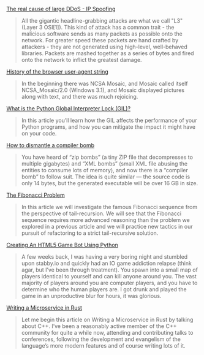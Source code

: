 [The real cause of large DDoS - IP Spoofing](https://blog.cloudflare.com/the-root-cause-of-large-ddos-ip-spoofing/#fn2)
> All the gigantic headline-grabbing attacks are what we call "L3" (Layer 3 OSI[1]). This kind of attack has a common trait - the malicious software sends as many packets as possible onto the network. For greater speed these packets are hand crafted by attackers - they are not generated using high-level, well-behaved libraries. Packets are mashed together as a series of bytes and fired onto the network to inflict the greatest damage.

[History of the browser user-agent string](https://webaim.org/blog/user-agent-string-history/?utm_source=hackernewsletter&utm_medium=email&utm_term=fav)
> In the beginning there was NCSA Mosaic, and Mosaic called itself NCSA_Mosaic/2.0 (Windows 3.1), and Mosaic displayed pictures along with text, and there was much rejoicing.

[What is the Python Global Interpreter Lock (GIL)?](https://realpython.com/blog/python/python-gil/)
> In this article you’ll learn how the GIL affects the performance of your Python programs, and how you can mitigate the impact it might have on your code.

[How to dismantle a compiler bomb](https://codeexplainer.wordpress.com/2018/01/20/how-dismantle-compiler-bomb/)
> You have heard of “zip bombs” (a tiny ZIP file that decompresses to multiple gigabytes) and “XML bombs” (small XML file abusing the entities to consume lots of memory), and now there is a “compiler bomb” to follow suit.  The idea is quite similar — the source code is only 14 bytes, but the generated executable will be over 16 GB in size.

[The Fibonacci Problem](https://blog.des.io/posts/2018-03-08-fibonacci.html)
> In this article we will investigate the famous Fibonacci sequence from the perspective of tail-recursion. We will see that the Fibonacci sequence requires more advanced reasoning than the problem we explored in a previous article and we will practice new tactics in our pursuit of refactoring to a strict tail-recursive solution.

[Creating An HTML5 Game Bot Using Python](https://vesche.github.io/articles/01-stabbybot.html)
> A few weeks back, I was having a very boring night and stumbled upon stabby.io and quickly had an IO game addiction relapse (think agar, but I’ve been through treatment). You spawn into a small map of players identical to yourself and can kill anyone around you. The vast majority of players around you are computer players, and you have to determine who the human players are. I got drunk and played the game in an unproductive blur for hours, it was glorious.

[Writing a Microservice in Rust](http://www.goldsborough.me/rust/web/tutorial/2018/01/20/17-01-11-writing_a_microservice_in_rust/)
> Let me begin this article on Writing a Microservice in Rust by talking about C++. I’ve been a reasonably active member of the C++ community for quite a while now, attending and contributing talks to conferences, following the development and evangelism of the language’s more modern features and of course writing lots of it.
